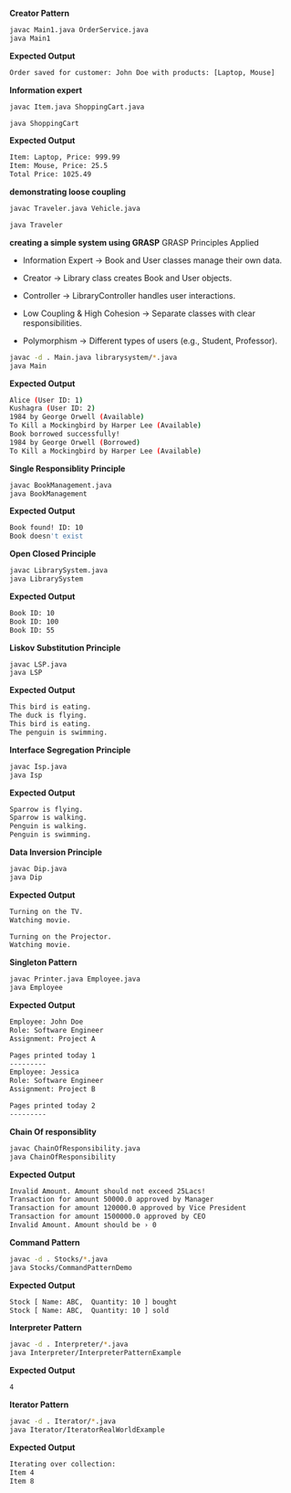 **Creator Pattern**
```bash
javac Main1.java OrderService.java 
java Main1

```
**Expected Output**
```bash
Order saved for customer: John Doe with products: [Laptop, Mouse]
```

**Information expert**

```bash
javac Item.java ShoppingCart.java 

java ShoppingCart

```
**Expected Output**
```bash
Item: Laptop, Price: 999.99
Item: Mouse, Price: 25.5
Total Price: 1025.49
```


**demonstrating loose coupling**
```bash
javac Traveler.java Vehicle.java

java Traveler
```

**creating a simple system using GRASP**
GRASP Principles Applied

- Information Expert → Book and User classes manage their own data.

- Creator → Library class creates Book and User objects.

- Controller → LibraryController handles user interactions.

- Low Coupling & High Cohesion → Separate classes with clear responsibilities.

- Polymorphism → Different types of users (e.g., Student, Professor).


```bash
javac -d . Main.java librarysystem/*.java
java Main
```
**Expected Output**
```bash
Alice (User ID: 1)
Kushagra (User ID: 2)
1984 by George Orwell (Available)
To Kill a Mockingbird by Harper Lee (Available)
Book borrowed successfully!
1984 by George Orwell (Borrowed)
To Kill a Mockingbird by Harper Lee (Available)
```

**Single  Responsiblity Principle**
```bash
javac BookManagement.java
java BookManagement
```
**Expected Output**
```bash
Book found! ID: 10
Book doesn't exist
```

**Open Closed Principle**

```bash
javac LibrarySystem.java
java LibrarySystem
```

**Expected Output**
```bash
Book ID: 10
Book ID: 100
Book ID: 55
```

**Liskov Substitution Principle**

```bash
javac LSP.java
java LSP
```

**Expected Output**
```bash
This bird is eating.
The duck is flying.
This bird is eating.
The penguin is swimming.
```

**Interface Segregation Principle**

```bash
javac Isp.java
java Isp
```

**Expected Output**
```bash
Sparrow is flying.
Sparrow is walking.
Penguin is walking.
Penguin is swimming.
```
**Data Inversion Principle**

```bash
javac Dip.java
java Dip
```

**Expected Output**
```bash
Turning on the TV.
Watching movie.

Turning on the Projector.
Watching movie.
```

**Singleton Pattern**
```bash
javac Printer.java Employee.java
java Employee
```

**Expected Output**
```bash
Employee: John Doe
Role: Software Engineer
Assignment: Project A

Pages printed today 1
---------
Employee: Jessica
Role: Software Engineer
Assignment: Project B

Pages printed today 2
---------
```


**Chain Of responsiblity**
```bash
javac ChainOfResponsibility.java 
java ChainOfResponsibility
```

**Expected Output**
```bash
Invalid Amount. Amount should not exceed 25Lacs!
Transaction for amount 50000.0 approved by Manager
Transaction for amount 120000.0 approved by Vice President
Transaction for amount 1500000.0 approved by CEO
Invalid Amount. Amount should be › 0
```


**Command Pattern**
```bash
javac -d . Stocks/*.java
java Stocks/CommandPatternDemo
```

**Expected Output**
```bash
Stock [ Name: ABC,  Quantity: 10 ] bought
Stock [ Name: ABC,  Quantity: 10 ] sold
```

**Interpreter Pattern**
```bash
javac -d . Interpreter/*.java
java Interpreter/InterpreterPatternExample
```

**Expected Output**
```bash
4
```

**Iterator Pattern**
```bash
javac -d . Iterator/*.java         
java Iterator/IteratorRealWorldExample
```

**Expected Output**
```bash
Iterating over collection:
Item 4
Item 8
```

